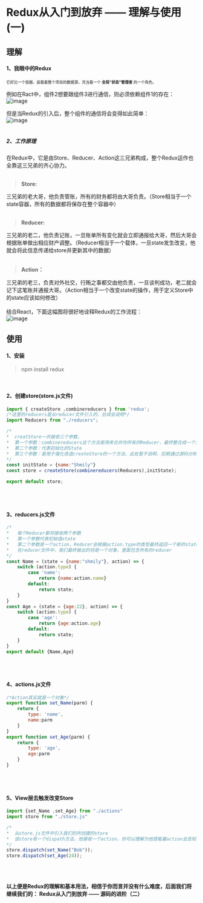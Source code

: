 # Redux从入门到放弃 —— 理解与使用(一)


## 理解
#### 1、我眼中的Redux
<font size="1">它好比一个容器，装载着整个项目的数据源，充当着一个 **全局"状态"管理者** 的一个角色。</font></br>

例如在Ract中，组件2想要跟组件3进行通信，则必须依赖组件1的存在：</br>
![image](https://github.com/Shmily-HJT/Redux-study/blob/master/image/redux-one-1.jpg)
</br>

但是当Redux的引入后，整个组件的通信将会变得如此简单：</br>
![image](https://github.com/Shmily-HJT/Redux-study/blob/master/image/redux-one-2.jpg)
</br>
</br>

##### 2、工作原理
在Redux中，它是由Store、Reducer、Action这三兄弟构成，整个Redux运作也全靠这三兄弟的齐心协力。
</br>
</br>
> **Store:** 

三兄弟的老大哥，他负责管账，所有的财务都将由大哥负责。（Store相当于一个state容器，所有的数据都将保存在整个容器中）
</br>
</br>
> **Reducer:** 

三兄弟的老二，他负责记账，一旦账单所有变化就会立即通报给大哥，然后大哥会根据账单做出相应财产调整。（Reducer相当于一个载体，一旦state发生改变，他就会将此信息传递给store并更新其中的数据）
</br>
</br>
> **Action：** 

三兄弟的老三，负责对外社交，行贿之事都交由他负责，一旦谈判成功，老二就会记下这笔账并通报大哥。（Action相当于一个改变state的操作，用于定义Store中的state应该如何修改）
</br>
</br>
结合React，下面这幅图将很好地诠释Redux的工作流程：</br>
![image](https://github.com/Shmily-HJT/Redux-study/blob/master/image/redux-one-3.jpg)



## 使用
#### 1、安装
> npm install redux

</br>

#### 2、创建store(store.js文件)
```javascript
import { createStore ,combinereducers } from 'redux';
/*这里的reducers是从reducer文件引入的，后续会说明*/
import Reducers from "./reducers";

/*
*  creatStore一共接收三个参数，
*  第一个参数：combinereducers这个方法是用来合并你所有的Reducer，最终整合成一个大的Reducer传入Store
*  第二个参数：代表初始化的State
*  第三个参数：是用于强化改造createStore的一个方法，此处暂不说明，后期通过源码分析你将有深刻体会
*/
const initState = {name:"Shmily"}
const store = createStore(combinereducers(Reducers),initState);

export default store;
```
</br>
</br>

#### 3、reducers.js文件
```javascript
/*
*	每个Reducer都将接收两个参数
*	第一个参数代表初始值state
*	第二个参数是一个action，Reducer会根据action.type的类型最终返回一个新的state去覆盖以前的state
*	在reducer文件中，我们最终输出的将是一个对象，里面包含所有的reducer
*/
const Name = (state = {name:"shmily"}, action) => {
    switch (action.type) {
        case 'name':
            return {name:action.name}
        default:
            return state;
    }
}
const Age = (state = {age:22}, action) => {
    switch (action.type) {
        case 'age':
            return {age:action.age}
        default:
            return state;
    }
}
export default {Name,Age}
```
</br>
</br>

#### 4、actions.js文件
```javascript
/*Action其实就是一个对象*/
export function set_Name(parm) {
    return {
        type: 'name',
        name:parm
    }
}
export function set_Age(parm) {
    return {
        type: 'age',
        age:parm
    }
}
```
</br>
</br>

#### 5、View层去触发改变Store
```javascript
import {set_Name ,set_Age} from "./actions"
import store from "./store.js"

/*
*  从store.js文件中引入我们的所创建的store
*  该store有一个dispath方法，他接收一个action，你可以理解为他搭载着action去告知reducer应该如何更新state
*/
store.dispatch(set_Name("Bob"));
store.dispatch(set_Age(24));
```
</br>
</br>


**以上便是Redux的理解和基本用法，相信于你而言并没有什么难度，后面我们将继续我们的： Redux从入门到放弃 —— 源码的进阶（二）**


